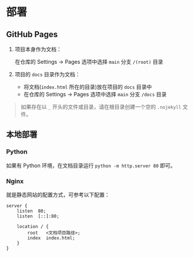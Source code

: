 # 部署

## GitHub Pages

1. 项目本身作为文档：

   在仓库的 Settings -> Pages 选项中选择 `main` 分支 `/(root)` 目录

2. 项目的 `docs` 目录作为文档：

   - 将文档(`index.html` 所在的目录)放在项目的 `docs` 目录中
   - 在仓库的 Settings -> Pages 选项中选择 `main` 分支 `/docs` 目录

> 如果存在以 `_` 开头的文件或目录，请在根目录创建一个空的 `.nojekyll` 文件。

## 本地部署

### Python

如果有 Python 环境，在文档目录运行 `python -m http.server 80` 即可。

### Nginx

就是静态网站的配置方式，可参考以下配置：

```nginx
server {
    listen  80;
    listen  [::]:80;

    location / {
        root   <文档项目路径>;
        index  index.html;
    }
}
```
